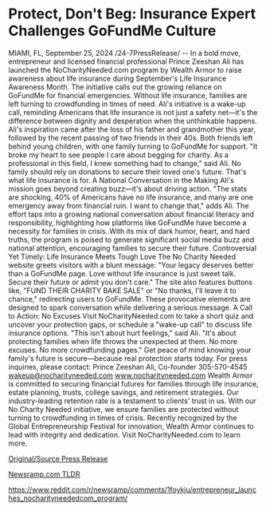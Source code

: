 # Protect, Don't Beg: Insurance Expert Challenges GoFundMe Culture

MIAMI, FL, September 25, 2024 /24-7PressRelease/ -- In a bold move, entrepreneur and licensed financial professional Prince Zeeshan Ali has launched the NoCharityNeeded.com program by Wealth Armor to raise awareness about life insurance during September's Life Insurance Awareness Month. The initiative calls out the growing reliance on GoFundMe for financial emergencies. Without life insurance, families are left turning to crowdfunding in times of need. Ali's initiative is a wake-up call, reminding Americans that life insurance is not just a safety net—it's the difference between dignity and desperation when the unthinkable happens.  Ali's inspiration came after the loss of his father and grandmother this year, followed by the recent passing of two friends in their 40s. Both friends left behind young children, with one family turning to GoFundMe for support. "It broke my heart to see people I care about begging for charity. As a professional in this field, I knew something had to change," said Ali. No family should rely on donations to secure their loved one's future. That's what life insurance is for.  A National Conversation in the Making  Ali's mission goes beyond creating buzz—it's about driving action. "The stats are shocking, 40% of Americans have no life insurance, and many are one emergency away from financial ruin. I want to change that," adds Ali. The effort taps into a growing national conversation about financial literacy and responsibility, highlighting how platforms like GoFundMe have become a necessity for families in crisis.  With its mix of dark humor, heart, and hard truths, the program is poised to generate significant social media buzz and national attention, encouraging families to secure their future.  Controversial Yet Timely: Life Insurance Meets Tough Love  The No Charity Needed website greets visitors with a blunt message: "Your legacy deserves better than a GoFundMe page. Love without life insurance is just sweet talk. Secure their future or admit you don't care." The site also features buttons like, "FUND THEIR CHARITY BAKE SALE" or "No thanks, I'll leave it to chance," redirecting users to GoFundMe. These provocative elements are designed to spark conversation while delivering a serious message.  A Call to Action: No Excuses  Visit NoCharityNeeded.com to take a short quiz and uncover your protection gaps, or schedule a "wake-up call" to discuss life insurance options. "This isn't about hurt feelings," said Ali. "It's about protecting families when life throws the unexpected at them. No more excuses. No more crowdfunding pages."  Get peace of mind knowing your family's future is secure—because real protection starts today.  For press inquiries, please contact:  Prince Zeeshan Ali, Co-founder 305-570-4545 wakeup@nocharityneeded.com www.nocharityneeded.com  Wealth Armor is committed to securing financial futures for families through life insurance, estate planning, trusts, college savings, and retirement strategies. Our industry-leading retention rate is a testament to clients' trust in us. With our No Charity Needed initiative, we ensure families are protected without turning to crowdfunding in times of crisis. Recently recognized by the Global Entrepreneurship Festival for innovation, Wealth Armor continues to lead with integrity and dedication. Visit NoCharityNeeded.com to learn more. 

[Original/Source Press Release](https://www.24-7pressrelease.com/press-release/514653/protect-dont-beg-insurance-expert-challenges-gofundme-culture)
                    

[Newsramp.com TLDR](None) 

https://www.reddit.com/r/newsramp/comments/1foykju/entrepreneur_launches_nocharityneededcom_program/